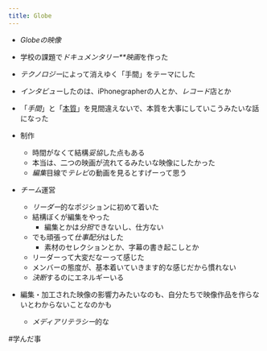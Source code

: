 ```yaml
---
title: Globe
---
```


* *Globeの映像*

* 学校の課題で*ドキュメンタリー**映画*を作った

* *テクノロジー*によって消えゆく「手間」をテーマにした

* *インタビュー*したのは、iPhonegrapherの人とか、*レコード*店とか

* 「*手間*」と「[本質](%E6%9C%AC%E8%B3%AA.md)」を見間違えないで、本質を大事にしていこうみたいな話になった

* 制作
  
  * 時間がなくて結構*妥協*した点もある
  * 本当は、二つの映画が流れてるみたいな映像にしたかった
  * *編集*目線で*テレビ*の動画を見るとすげーって思う
* *チーム*運営
  
  * *リーダー*的なポジションに初めて着いた
  * 結構ぼくが編集をやった
    * 編集とかは*分担*できないし、仕方ない
  * でも頑張って*仕事配分*はした
    * 素材のセレクションとか、字幕の書き起こしとか
  * リーダーって大変だなーって感じた
  * メンバーの態度が、基本着いていきます的な感じだから慣れない
  * *決断*するのにエネルギーいる
* 編集・加工された映像の影響力みたいなのも、自分たちで映像作品を作らないとわからないことなのかも
  
  * *メディアリテラシー*的な

\#学んだ事

